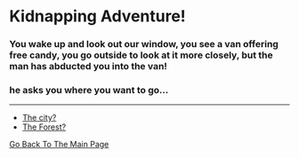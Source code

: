 # Kidnapping Adventure!
### You wake up and look out our window, you see a van offering free candy, you go outside to look at it more closely, but the man has abducted you into the van!
### he asks you where you want to go...
---

* [The city?](CITY/City.md)
* [The Forest?](FOREST/Forest.md)



[Go Back To The Main Page](../home.md)

